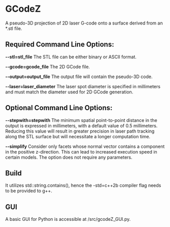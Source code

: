 # GCodeZ
A pseudo-3D projection of 2D laser G-code onto a surface derived from an *.stl file.
## Required Command Line Options: 
 **--stl=stl_file** The STL file can be either binary or ASCII format.
 
 **--gcode=gcode_file** The 2D GCode file.

 **--output=output_file** The output file will contain the pseudo-3D code.

 **--laser=laser_diameter** The laser spot diameter is specified in millimeters and must match the diameter used for 2D GCode generation.

## Optional Command Line Options:
 **--stepwith=stepwith** The minimum spatial point-to-point distance in the output is expressed in millimeters, with a default value of 0.5 millimeters. Reducing this value will result in greater precision in laser path tracking along the STL surface but will necessitate a longer computation time.
 
 **--simplify** Consider only facets whose normal vector contains a component in the positive z-direction. This can lead to increased execution speed in certain models. The option does not require any parameters.

## Build
It utilizes std::string.contains(), hence the -std=c++2b compiler flag needs to be provided to g++.
 
## GUI
A basic GUI for Python is accessible at /src/gcodeZ_GUI.py.
